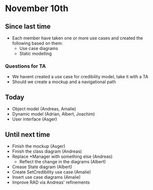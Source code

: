# November 10th
## Since last time
- Each member have taken one or more use cases and created the following based on them:
  - Use case diagrams
  - Static modelling

### Questions for TA
- We havent created a use case for credibility model, take it with a TA
- Should we create a mockup and a navigational path

## Today
- Object model (Andreas, Amalie)
- Dynamic model (Adrian, Albert, Joachim)
- User interface (Asger)

## Until next time
- Finish the mockup (Asger)
- Finish the class diagram (Andreas)
- Replace \*Manager with something else (Andreas)
  - Reflect the change in the diagrams (Albert)
- Crease State diagram (Albert)
- Create SetCredibility use case (Amalie)
- Insert use case diagrams (Amalie)
- Improve RAD via Andreas' refinements

